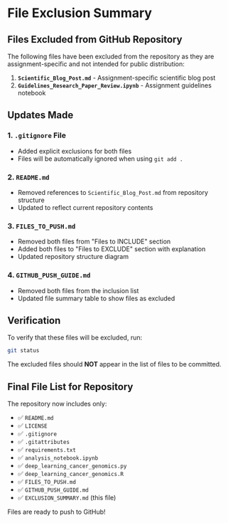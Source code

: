 # File Exclusion Summary

## Files Excluded from GitHub Repository

The following files have been excluded from the repository as they are assignment-specific and not intended for public distribution:

1. **`Scientific_Blog_Post.md`** - Assignment-specific scientific blog post
2. **`Guidelines_Research_Paper_Review.ipynb`** - Assignment guidelines notebook

## Updates Made

### 1. `.gitignore` File
- Added explicit exclusions for both files
- Files will be automatically ignored when using `git add .`

### 2. `README.md`
- Removed references to `Scientific_Blog_Post.md` from repository structure
- Updated to reflect current repository contents

### 3. `FILES_TO_PUSH.md`
- Removed both files from "Files to INCLUDE" section
- Added both files to "Files to EXCLUDE" section with explanation
- Updated repository structure diagram

### 4. `GITHUB_PUSH_GUIDE.md`
- Removed both files from the inclusion list
- Updated file summary table to show files as excluded

## Verification

To verify that these files will be excluded, run:

```bash
git status
```

The excluded files should **NOT** appear in the list of files to be committed.

## Final File List for Repository

The repository now includes only:

- ✅ `README.md`
- ✅ `LICENSE`
- ✅ `.gitignore`
- ✅ `.gitattributes`
- ✅ `requirements.txt`
- ✅ `analysis_notebook.ipynb`
- ✅ `deep_learning_cancer_genomics.py`
- ✅ `deep_learning_cancer_genomics.R`
- ✅ `FILES_TO_PUSH.md`
- ✅ `GITHUB_PUSH_GUIDE.md`
- ✅ `EXCLUSION_SUMMARY.md` (this file)

Files are ready to push to GitHub!


